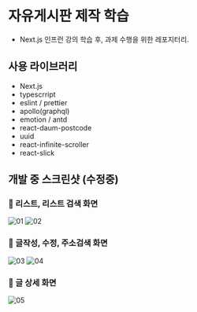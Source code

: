 # 자유게시판 제작 학습

- Next.js 인프런 강의 학습 후, 과제 수행을 위한 레포지터리.

## 사용 라이브러리

- Next.js
- typescrript
- eslint / prettier
- apollo(graphql)
- emotion / antd
- react-daum-postcode
- uuid
- react-infinite-scroller
- react-slick

## 개발 중 스크린샷 (수정중)

### 📄 리스트, 리스트 검색 화면
![01](https://user-images.githubusercontent.com/68801887/216264816-7d4ed6ed-13cf-497c-852b-22a6df1316aa.png)
![02](https://user-images.githubusercontent.com/68801887/216264828-886d5e57-d86f-4d69-ab83-3bbda67d2688.png)

### 📝 글작성, 수정, 주소검색 화면
![03](https://user-images.githubusercontent.com/68801887/216264831-f6923c8a-bb35-4a6c-8bee-86213d3d8ffd.png)
![04](https://user-images.githubusercontent.com/68801887/216264833-ae982aae-3d62-45ae-93a3-36bf438bbc5a.png)

### 🔎 글 상세 화면
![05](https://user-images.githubusercontent.com/68801887/216264836-8d34b2e3-05fb-4a01-9f30-0bc8615024f9.png)
